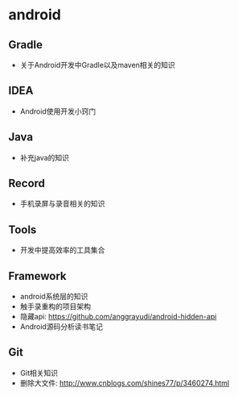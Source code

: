 # android

## Gradle

* 关于Android开发中Gradle以及maven相关的知识

## IDEA

* Android使用开发小窍门

## Java

* 补充java的知识

## Record

* 手机录屏与录音相关的知识  

## Tools

* 开发中提高效率的工具集合

## Framework

* android系统层的知识
* 触手录重构的项目架构
* 隐藏api: <https://github.com/anggrayudi/android-hidden-api>
* Android源码分析读书笔记

## Git
* Git相关知识
* 删除大文件: <http://www.cnblogs.com/shines77/p/3460274.html>



